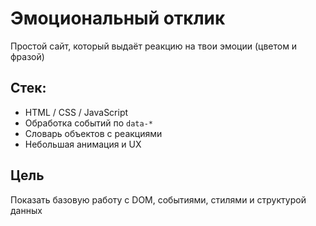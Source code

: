 # Эмоциональный отклик

Простой сайт, который выдаёт реакцию на твои эмоции (цветом и фразой)

## Стек:
- HTML / CSS / JavaScript
- Обработка событий по `data-*`
- Словарь объектов с реакциями
- Небольшая анимация и UX

## Цель
Показать базовую работу с DOM, событиями, стилями и структурой данных
